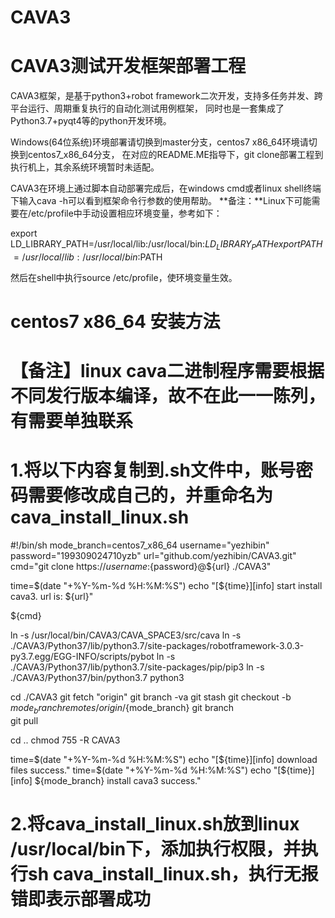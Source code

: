 # CAVA3
# CAVA3测试开发框架部署工程

CAVA3框架，是基于python3+robot framework二次开发，支持多任务并发、跨平台运行、周期重复执行的自动化测试用例框架，
同时也是一套集成了Python3.7+pyqt4等的python开发环境。

Windows(64位系统)环境部署请切换到master分支，centos7 x86_64环境请切换到centos7_x86_64分支，
在对应的README.ME指导下，git clone部署工程到执行机上，其余系统环境暂时未适配。

CAVA3在环境上通过脚本自动部署完成后，在windows cmd或者linux shell终端下输入cava -h可以看到框架命令行参数的使用帮助。
**备注：**Linux下可能需要在/etc/profile中手动设置相应环境变量，参考如下：

export LD_LIBRARY_PATH=/usr/local/lib:/usr/local/bin:$LD_LIBRARY_PATH
export PATH=/usr/local/lib:/usr/local/bin:$PATH

然后在shell中执行source /etc/profile，使环境变量生效。

# centos7 x86_64 安装方法
# 【备注】linux cava二进制程序需要根据不同发行版本编译，故不在此一一陈列，有需要单独联系

# 1.将以下内容复制到.sh文件中，账号密码需要修改成自己的，并重命名为cava_install_linux.sh
#!/bin/sh
mode_branch=centos7_x86_64
username="yezhibin"
password="199309024710yzb"
url="github.com/yezhibin/CAVA3.git"
cmd="git clone https://${username}:${password}@${url} ./CAVA3"

time=$(date "+%Y-%m-%d %H:%M:%S")
echo "[${time}][info] start install cava3. url is: ${url}"

${cmd}

ln -s /usr/local/bin/CAVA3/CAVA_SPACE3/src/cava
ln -s ./CAVA3/Python37/lib/python3.7/site-packages/robotframework-3.0.3-py3.7.egg/EGG-INFO/scripts/pybot
ln -s ./CAVA3/Python37/lib/python3.7/site-packages/pip/pip3
ln -s ./CAVA3/Python37/bin/python3.7 python3

cd ./CAVA3
git fetch "origin"
git branch -va
git stash
git checkout -b ${mode_branch} remotes/origin/${mode_branch}
git branch   
git pull

cd ..
chmod 755 -R CAVA3

time=$(date "+%Y-%m-%d %H:%M:%S")
echo "[${time}][info] download files success."
time=$(date "+%Y-%m-%d %H:%M:%S")
echo "[${time}][info] ${mode_branch} install cava3 success."


# 2.将cava_install_linux.sh放到linux /usr/local/bin下，添加执行权限，并执行sh cava_install_linux.sh，执行无报错即表示部署成功
